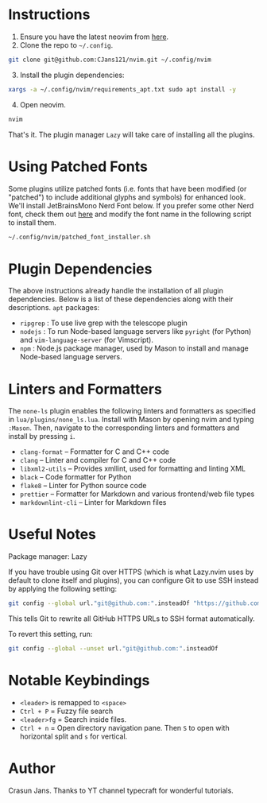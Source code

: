 # Instructions
1. Ensure you have the latest neovim from [here](https://github.com/neovim/neovim/blob/master/INSTALL.md).
2. Clone the repo to `~/.config`.
```bash
git clone git@github.com:CJans121/nvim.git ~/.config/nvim 
```
3. Install the plugin dependencies:
```bash
xargs -a ~/.config/nvim/requirements_apt.txt sudo apt install -y
```
4. Open neovim.
```bash
nvim
```
That's it. The plugin manager `Lazy` will take care of installing all the plugins.

# Using Patched Fonts
Some plugins utilize patched fonts (i.e. fonts that have been modified (or "patched") to include additional glyphs and symbols) for enhanced look. We'll install JetBrainsMono Nerd Font below. If you prefer some other Nerd font, check them out [here](https://www.nerdfonts.com/font-downloads) and modify the font name in the following script to install them. 
```bash
~/.config/nvim/patched_font_installer.sh
```

# Plugin Dependencies
The above instructions already handle the installation of all plugin dependencies. Below is a list of these dependencies along with their descriptions.
`apt` packages:
- `ripgrep` : To use live grep with the telescope plugin
- `nodejs` : To run Node-based language servers like `pyright` (for Python) and `vim-language-server` (for Vimscript).
- `npm` : Node.js package manager, used by Mason to install and manage Node-based language servers.

# Linters and Formatters
The `none-ls` plugin enables the following linters and formatters as specified in `lua/plugins/none_ls.lua`. Install with Mason by opening nvim and typing `:Mason`. Then, navigate to the corresponding linters and formatters and install by pressing `i`.

- `clang-format` – Formatter for C and C++ code  
- `clang` – Linter and compiler for C and C++ code  
- `libxml2-utils` – Provides xmllint, used for formatting and linting XML  
- `black` – Code formatter for Python  
- `flake8` – Linter for Python source code
- `prettier` – Formatter for Markdown and various frontend/web file types  
- `markdownlint-cli` – Linter for Markdown files  
  
# Useful Notes

Package manager: Lazy

If you have trouble using Git over HTTPS (which is what Lazy.nvim uses by default to clone itself and plugins), you can configure Git to use SSH instead by applying the following setting:

```bash
git config --global url."git@github.com:".insteadOf "https://github.com/"
```
This tells Git to rewrite all GitHub HTTPS URLs to SSH format automatically.

To revert this setting, run:
```bash
git config --global --unset url."git@github.com:".insteadOf
```

# Notable Keybindings
- `<leader>` is remapped to `<space>`
- `Ctrl + P` = Fuzzy file search
- `<leader>fg` = Search inside files.
- `Ctrl + n` = Open directory navigation pane. Then `S` to open with horizontal split and `s` for vertical.

# Author
Crasun Jans. Thanks to YT channel typecraft for wonderful tutorials.

